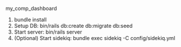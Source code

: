  my_comp_dashboard

1. bundle install
2. Setup DB: bin/rails db:create db:migrate db:seed
3. Start server: bin/rails server
4. (Optional) Start sidekiq: bundle exec sidekiq -C config/sidekiq.yml
